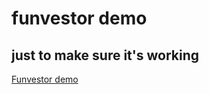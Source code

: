 # funvestor demo

## just to make sure it's working

[Funvestor demo](https://corobox.github.io/funvestor)
